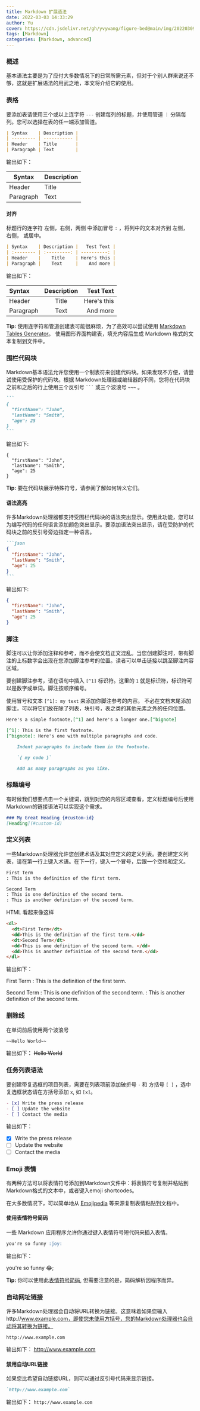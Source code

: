```yaml
---
title: Markdown 扩展语法
date: 2022-03-03 14:33:29
author: Yu
cover: https://cdn.jsdelivr.net/gh/yvywang/figure-bed@main/img/202203091453235.jpeg
tags: [Markdown]
categories: [Markdown, advanced]
---
```


### 概述

基本语法主要是为了应付大多数情况下的日常所需元素，但对于个别人群来说还不够，这就是扩展语法的用武之地，本文将介绍它的使用。

<!-- more -->

### 表格

要添加表请使用三个或以上连字符 `---` 创建每列的标题，并使用管道 `｜` 分隔每列。您可以选择在表的任一端添加管道。

```Markdown
| Syntax    | Description |
| --------- | ----------- |
| Header    | Title       |
| Paragraph | Text        |
```

输出如下：

| Syntax    | Description |
| --------- | ----------- |
| Header    | Title       |
| Paragraph | Text        |

#### 对齐

标题行的连字符 左侧，右侧，两侧 中添加冒号 `:` ，将列中的文本对齐到 左侧， 右侧， 或居中。

```Markdown
| Syntax    | Description |   Test Text |
| :-------- | :---------: | ----------: |
| Header    |    Title    | Here's this |
| Paragraph |    Text     |    And more |
```

 输出如下：
 
 | Syntax    | Description |   Test Text |
 | :-------- | :---------: | ----------: |
 | Header    |    Title    | Here's this |
 | Paragraph |    Text     |    And more |


**Tip:** 使用连字符和管道创建表可能很麻烦，为了高效可以尝试使用 [Markdown Tables Generator]([http://127](https://www.tablesgenerator.com/markdown_tables))。
使用图形界面构建表，填充内容后生成 Markdown 格式的文本复制到文件中。


### 围栏代码块

Markdown基本语法允许您使用一个制表符来创建代码块。如果发现不方便，请尝试使用受保护的代码块。根据 Markdown处理器或编辑器的不同，您将在代码块之前和之后的行上使用三个反引号 `` ``` `` 或三个波浪号 `~~~` 。

````Markdown
```
{
  "firstName": "John",
  "lastName": "Smith",
  "age": 25
}
```
````

输出如下:

```
{
  "firstName": "John",
  "lastName": "Smith",
  "age": 25
}
```

**Tip:** 要在代码块展示特殊符号，请参阅了解如何转义它们。

#### 语法高亮

许多Markdown处理器都支持受围栏代码块的语法突出显示。使用此功能，您可以为编写代码的任何语言添加颜色突出显示。要添加语法突出显示，请在受防护的代码块之前的反引号旁边指定一种语言。

````Markdown
```json
{
  "firstName": "John",
  "lastName": "Smith",
  "age": 25
}
```
````

输出如下:

```json
{
  "firstName": "John",
  "lastName": "Smith",
  "age": 25
}
```

### 脚注

脚注可以让你添加注释和参考，而不会使文档正文混乱。当您创建脚注时，带有脚注的上标数字会出现在您添加脚注参考的位置。读者可以单击链接以跳至脚注内容区域。

要创建脚注参考，请在语句中插入 `[^1]` 标识符。这里的 `1` 就是标识符，标识符可以是数字或单词。脚注按顺序编号。

使用冒号和文本 `[^1]: my text` 来添加你脚注参考的内容。 不必在文档末尾添加脚注，可以将它们放在除了列表，块引号，表之类的其他元素之外的任何位置。

```Markdown
Here's a simple footnote,[^1] and here's a longer one.[^bignote]

[^1]: This is the first footnote.
[^bignote]: Here's one with multiple paragraphs and code.

    Indent paragraphs to include them in the footnote.

    `{ my code }`

    Add as many paragraphs as you like.

```
### 标题编号

有时候我们想要点击一个关键词，跳到对应的内容区域查看，定义标题编号后使用 Markdown的链接语法可以实现这个需求。

```Markdown
### My Great Heading {#custom-id}
[Heading](#custom-id)
```

### 定义列表

一些Markdown处理器允许您创建术语及其对应定义的定义列表。要创建定义列表，请在第一行上键入术语。在下一行，键入一个冒号，后跟一个空格和定义。

```Markdown
First Term
: This is the definition of the first term.

Second Term
: This is one definition of the second term.
: This is another definition of the second term.
```

HTML 看起来像这样

```Html
<dl>
  <dt>First Term</dt>
  <dd>This is the definition of the first term.</dd>
  <dt>Second Term</dt>
  <dd>This is one definition of the second term. </dd>
  <dd>This is another definition of the second term.</dd>
</dl>
```

输出如下：

First Term
: This is the definition of the first term.

Second Term
: This is one definition of the second term.
: This is another definition of the second term.

### 删除线

在单词前后使用两个波浪号

```Markdown
~~Hello World~~
```
输出如下：
~~Hello World~~

### 任务列表语法

要创建带复选框的项目列表，需要在列表项前添加破折号 `-` 和 方括号 `[ ]` ，选中复选框状态请在方括号添加 `x`, 如 `[x]`。

```Markdown
- [x] Write the press release
- [ ] Update the website
- [ ] Contact the media

```

 输出如下：

- [x] Write the press release
- [ ] Update the website
- [ ] Contact the media

### Emoji 表情

有两种方法可以将表情符号添加到Markdown文件中：将表情符号复制并粘贴到Markdown格式的文本中，或者键入emoji shortcodes。

在大多数情况下，可以简单地从 [Emojipedia](https://emojipedia.org/) 等来源复制表情粘贴到文档中。

#### 使用表情符号简码

一些 Markdown 应用程序允许你通过键入表情符号短代码来插入表情。
```Markdown
you're so funny :joy:
```
输出如下：

you're so funny :joy:;

**Tip:** 你可以使用此[表情符号简码](https://gist.github.com/rxaviers/7360908), 但需要注意的是，简码解析因程序而异。

### 自动网址链接

许多Markdown处理器会自动将URL转换为链接。这意味着如果您输入http://www.example.com，即使您未使用方括号，您的Markdown处理器也会自动将其转换为链接。

`http://www.example.com`

输出如下：
http://www.example.com

#### 禁用自动URL链接

如果您比希望自动链接URL，则可以通过反引号代码来显示链接。

```Markdown
`http://www.example.com`
```

输出如下：
`http://www.example.com`